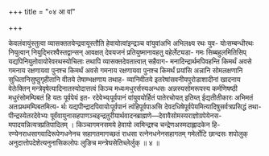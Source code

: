+++
title = "०४ आ वां"

+++

केवलंवायुंस्तुत्वा व्यासक्ततयेन्द्रवायूस्तौति हेवायोत्वांइन्द्रञ्च वांयुवांअभि अभिलक्ष्य रथः युव- योःसम्बन्धीरथः नियुत्वान् नियुद्भिरश्वैस्तद्वान्सन् आवक्षत् देवयजनं प्रतियुष्मानावहतु वहेर्लेट्यडा- गमः सिब्बहुलमितिसिप् यद्यपिनियुतोवायोरेवरथस्योचिताः तथापि व्यासक्तदेवतात्वात् सहैवाग- मनादिन्द्रार्थमपिवहन्ति किमर्थं अवसे गमनाय रक्षणायवा पुनश्च किमर्थं अवसे गमनाय रक्षणायवा पुनश्च किमर्थं प्रयांसि अन्नानि सोमलक्षणानि सुधितानिसुष्ठुगृहीतानि वीतये तेषाम्भक्षणाय तथाह- व्यानिवीतये इतरेषांसवनीयपुरोडाशादीनां खादनाय वेतेःक्तिन् मन्त्रेवृषेत्यादिनातस्योदात्तत्वं किञ्च मध्वःमधुरर्सस्यअन्धसः अन्नस्यसोमरूपस्य कर्मणिषष्ठी मधुरंसोमम्पिबतं हि यतः पूर्वपेयं इत- रदेवेभ्य्ःपूर्वपानं वांयुवयोर्हितं पातेरचोयत् इतिय्त् ईद्यतीतीकारः अभिमतं अतःप्रथमम्पिबतमित्य- र्थः यद्यपीन्द्रादपिवायोःपूर्वपानं त्वंहिपूर्वपाअसि देवदधिषेपूर्वपेयमित्यादिषुसर्वत्रप्रसिद्धं तथा- पीन्द्रस्येतरदेवेभ्यः पूर्वंवायुनासहपाणञ्चइन्द्रतुरीयार्थवादनब्राह्मणे—देवावैसोमस्यराज्ञोग्रपेयेनस- मपादयन्नित्यत्रप्रतिपादितम् । किञ्चागमनसमये हेवायो त्वमिन्द्रश्च चन्द्रेणअस्मदाह्लादकेन हि- रण्येनराधसागवादिरूपेणधनेनच सहागतमागच्छतं राधसा रत्नेनधनेनसहागतम् गमेर्लोटि छान्दसः शपोलुक् अनुदात्तोपदेशेत्यनुनासिकलोपः लुङिच मन्त्रेघसेतिच्लेर्लुक् ॥ ४ ॥